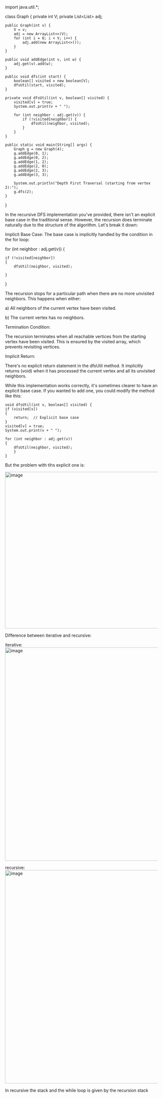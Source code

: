 import java.util.*;

class Graph {
    private int V;
    private List<List<Integer>> adj;

    public Graph(int v) {
        V = v;
        adj = new ArrayList<>(V);
        for (int i = 0; i < V; i++) {
            adj.add(new ArrayList<>());
        }
    }

    public void addEdge(int v, int w) {
        adj.get(v).add(w);
    }

    public void dfs(int start) {
        boolean[] visited = new boolean[V];
        dfsUtil(start, visited);
    }

    private void dfsUtil(int v, boolean[] visited) {
        visited[v] = true;
        System.out.print(v + " ");

        for (int neighbor : adj.get(v)) {
            if (!visited[neighbor]) {
                dfsUtil(neighbor, visited);
            }
        }
    }

    public static void main(String[] args) {
        Graph g = new Graph(4);
        g.addEdge(0, 1);
        g.addEdge(0, 2);
        g.addEdge(1, 2);
        g.addEdge(2, 0);
        g.addEdge(2, 3);
        g.addEdge(3, 3);

        System.out.println("Depth First Traversal (starting from vertex 2):");
        g.dfs(2);
    }
}


In the recursive DFS implementation you've provided, there isn't an explicit base case in the traditional sense. However, the recursion does terminate naturally due to the structure of the algorithm. Let's break it down:

Implicit Base Case:
The base case is implicitly handled by the condition in the for loop:

for (int neighbor : adj.get(v)) {

    if (!visited[neighbor]) 
    {
        dfsUtil(neighbor, visited);
        
    }
    
}

The recursion stops for a particular path when there are no more unvisited neighbors. This happens when either:

a) All neighbors of the current vertex have been visited.

b) The current vertex has no neighbors.

Termination Condition:

The recursion terminates when all reachable vertices from the starting vertex have been visited. This is ensured by the visited array, which prevents revisiting vertices.

Implicit Return:

There's no explicit return statement in the dfsUtil method. It implicitly returns (void) when it has processed the current vertex and all its unvisited neighbors.

While this implementation works correctly, it's sometimes clearer to have an explicit base case. If you wanted to add one, you could modify the method like this:



    
   
    void dfsUtil(int v, boolean[] visited) {
    if (visited[v]) 
    {
        return;  // Explicit base case
    }
    visited[v] = true;
    System.out.print(v + " ");
    
    for (int neighbor : adj.get(v)) 
    {
        dfsUtil(neighbor, visited);
        }
    }



But the problem with tihs explicit one is:


<img width="514" alt="image" src="https://github.com/user-attachments/assets/38abac52-1210-45d4-a694-7147776d4ff2">





Difference between iterative and recursive:


iterative:
<img width="700" alt="image" src="https://github.com/user-attachments/assets/b7003e75-78bb-433d-bb30-f0f83cd115b2">



recursive:
<img width="700" alt="image" src="https://github.com/user-attachments/assets/70fd4e62-3412-4692-9cbd-58fd2b0bc630">

In recursive the stack and the while loop is given by the recursion stack 
